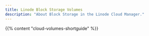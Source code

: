 ```yaml
---
title: Linode Block Storage Volumes
description: "About Block Storage in the Linode Cloud Manager."
---
```


{{% content "cloud-volumes-shortguide" %}}
